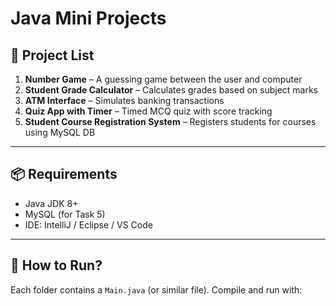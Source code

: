 # Java Mini Projects

## 🧠 Project List

1. **Number Game** – A guessing game between the user and computer
2. **Student Grade Calculator** – Calculates grades based on subject marks
3. **ATM Interface** – Simulates banking transactions
4. **Quiz App with Timer** – Timed MCQ quiz with score tracking
5. **Student Course Registration System** – Registers students for courses using MySQL DB

---

## 📦 Requirements

- Java JDK 8+
- MySQL (for Task 5)
- IDE: IntelliJ / Eclipse / VS Code

---

## 🚀 How to Run?

Each folder contains a `Main.java` (or similar file). Compile and run with:


